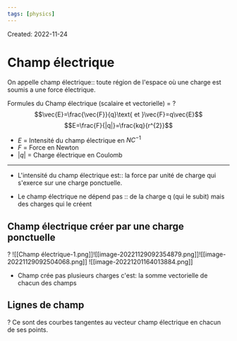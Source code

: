 ```yaml
---
tags: [physics] 
---
```

Created: 2022-11-24

# Champ électrique
On appelle champ électrique:: toute région de l'espace où une charge est soumis a une force électrique.
<!--SR:!2023-02-15,35,170-->

Formules du Champ électrique (scalaire et vectorielle) =
?
$$\vec{E}=\frac{\vec{F}}{q}\text{ et }\vec{F}=q\vec{E}$$
$$E=\frac{F}{|q|}=\frac{kq}{r^{2}}$$
- $E$ = Intensité du champ électrique en $NC^{-1}$
- $F$ = Force en Newton 
- $|q|$ = Charge électrique en Coulomb
---
<!--SR:!2023-03-10,54,210-->

- L'intensité du champ électrique est:: la force par unité de charge qui s'exerce sur une charge ponctuelle.
<!--SR:!2023-02-11,9,259-->

<!--SR:!2023-02-12,14,130-->
- Le champ électrique ne dépend pas :: de la charge q (qui le subit) mais des charges qui le créent
<!--SR:!2023-02-22,51,230-->

## Champ électrique créer par une charge ponctuelle
?
![[Champ électrique-1.png]]![[image-20221129092354879.png]]![[image-20221129092504068.png]]
![[image-20221201164013884.png]]
<!--SR:!2023-01-29,34,230-->


- Champ crée pas plusieurs charges c'est: la somme vectorielle de chacun des champs

## Lignes de champ
?
Ce sont des courbes tangentes au vecteur champ électrique en chacun de ses points.
<!--SR:!2023-01-25,32,230-->

<!--SR:!2022-12-01,1,214-->


